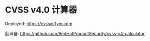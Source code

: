 # CVSS v4.0 计算器

Deployed: <https://cvssxc1ym.com>

翻译自: <https://github.com/RedHatProductSecurity/cvss-v4-calculator>
